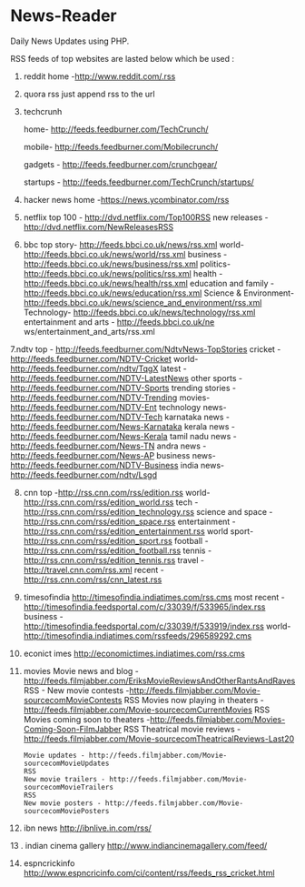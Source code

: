 # News-Reader
Daily News Updates using PHP.

RSS feeds of top websites are lasted below which be used : 

1. reddit
	home -http://www.reddit.com/.rss

2. quora rss just append rss to the url

3. techcrunh

	home- http://feeds.feedburner.com/TechCrunch/

	mobile- http://feeds.feedburner.com/Mobilecrunch/
	
	gadgets - http://feeds.feedburner.com/crunchgear/
	
	startups - http://feeds.feedburner.com/TechCrunch/startups/
	

4. hacker news
	home -https://news.ycombinator.com/rss
5. netflix
	top 100 - http://dvd.netflix.com/Top100RSS
	new releases - http://dvd.netflix.com/NewReleasesRSS

6. bbc
 	top story- http://feeds.bbci.co.uk/news/rss.xml
 	world- http://feeds.bbci.co.uk/news/world/rss.xml
 	business - http://feeds.bbci.co.uk/news/business/rss.xml
 	politics- http://feeds.bbci.co.uk/news/politics/rss.xml
 	health - http://feeds.bbci.co.uk/news/health/rss.xml
 	education and family - http://feeds.bbci.co.uk/news/education/rss.xml
 	Science & Environment- http://feeds.bbci.co.uk/news/science_and_environment/rss.xml
 	Technology- http://feeds.bbci.co.uk/news/technology/rss.xml
 	entertainment and arts - http://feeds.bbci.co.uk/ne ws/entertainment_and_arts/rss.xml

 7.ndtv
 	top - http://feeds.feedburner.com/NdtvNews-TopStories
 	cricket - http://feeds.feedburner.com/NDTV-Cricket
 	world- http://feeds.feedburner.com/ndtv/TqgX
 	latest - http://feeds.feedburner.com/NDTV-LatestNews
 	other sports - http://feeds.feedburner.com/NDTV-Sports
 	trending stories - http://feeds.feedburner.com/NDTV-Trending
 	movies- http://feeds.feedburner.com/NDTV-Ent
 	technology news- http://feeds.feedburner.com/NDTV-Tech
 	karnataka news - http://feeds.feedburner.com/News-Karnataka
 	kerala news - http://feeds.feedburner.com/News-Kerala
 	tamil nadu news - http://feeds.feedburner.com/News-TN
 	andra news - http://feeds.feedburner.com/News-AP
 	business news- http://feeds.feedburner.com/NDTV-Business
 	india news- http://feeds.feedburner.com/ndtv/Lsgd


 8. cnn
 	top -http://rss.cnn.com/rss/edition.rss
 	world- http://rss.cnn.com/rss/edition_world.rss
 	tech - http://rss.cnn.com/rss/edition_technology.rss
 	science and space - http://rss.cnn.com/rss/edition_space.rss
 	entertainment - http://rss.cnn.com/rss/edition_entertainment.rss
 	world sport- http://rss.cnn.com/rss/edition_sport.rss
 	football - http://rss.cnn.com/rss/edition_football.rss
 	tennis - http://rss.cnn.com/rss/edition_tennis.rss
 	travel - http://travel.cnn.com/rss.xml
 	recent - http://rss.cnn.com/rss/cnn_latest.rss

 9. timesofindia 
	 	http://timesofindia.indiatimes.com/rss.cms
	 	most recent - http://timesofindia.feedsportal.com/c/33039/f/533965/index.rss
	 	business - http://timesofindia.feedsportal.com/c/33039/f/533919/index.rss
	 	world- http://timesofindia.indiatimes.com/rssfeeds/296589292.cms
 	
 10. econict imes 
	http://economictimes.indiatimes.com/rss.cms

11. movies
		Movie news and blog -http://feeds.filmjabber.com/EriksMovieReviewsAndOtherRantsAndRaves
		RSS -
		New movie contests -http://feeds.filmjabber.com/Movie-sourcecomMovieContests
		RSS
		Movies now playing in theaters -http://feeds.filmjabber.com/Movie-sourcecomCurrentMovies
		RSS
		Movies coming soon to theaters -http://feeds.filmjabber.com/Movies-Coming-Soon-FilmJabber
		RSS
		Theatrical movie reviews - http://feeds.filmjabber.com/Movie-sourcecomTheatricalReviews-Last20

		Movie updates - http://feeds.filmjabber.com/Movie-sourcecomMovieUpdates
		RSS
		New movie trailers - http://feeds.filmjabber.com/Movie-sourcecomMovieTrailers
		RSS
		New movie posters - http://feeds.filmjabber.com/Movie-sourcecomMoviePosters

12. ibn news
 		http://ibnlive.in.com/rss/

13 . indian cinema  gallery 
		http://www.indiancinemagallery.com/feed/

14. espncrickinfo
		http://www.espncricinfo.com/ci/content/rss/feeds_rss_cricket.html

